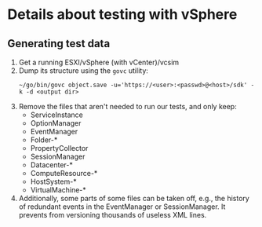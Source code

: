 # Details about testing with vSphere

## Generating test data

1. Get a running ESXI/vSphere (with vCenter)/vcsim
2. Dump its structure using the `govc` utility:
   ```shell
   ~/go/bin/govc object.save -u='https://<user>:<passwd>@<host>/sdk' -k -d <output dir>
   ```
3. Remove the files that aren't needed to run our tests, and only keep:
    - ServiceInstance
    - OptionManager
    - EventManager
    - Folder-*
    - PropertyCollector
    - SessionManager
    - Datacenter-*
    - ComputeResource-*
    - HostSystem-*
    - VirtualMachine-*
4. Additionally, some parts of some files can be taken off, e.g., the history of redundant events in the EventManager or
   SessionManager. It prevents from versioning thousands of useless XML lines.
